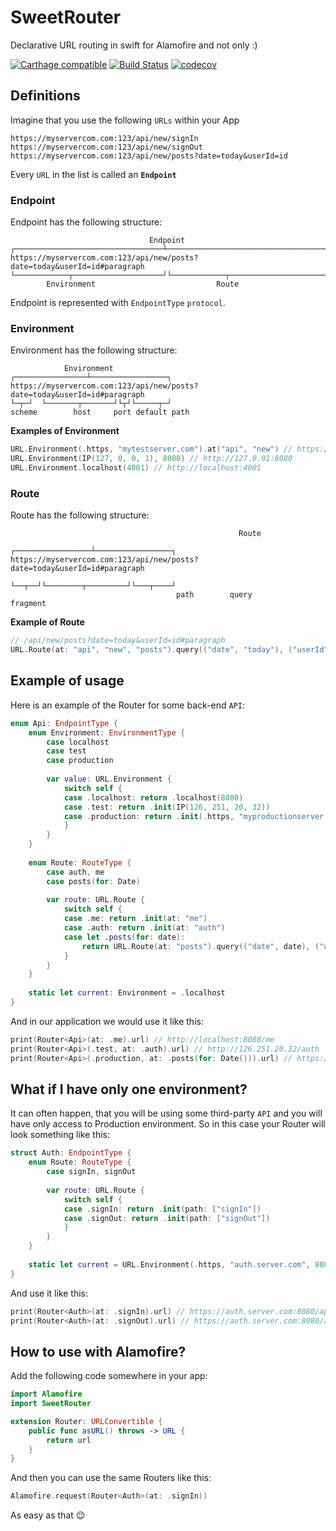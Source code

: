 # SweetRouter
Declarative URL routing in swift for Alamofire and not only :)

[![Carthage compatible](https://img.shields.io/badge/Carthage-compatible-4BC51D.svg?style=flat)](https://github.com/Carthage/Carthage) 
[![Build Status](https://travis-ci.org/alickbass/SweetRouter.svg?branch=master)](https://travis-ci.org/alickbass/SweetRouter)
[![codecov](https://codecov.io/gh/alickbass/SweetRouter/branch/master/graph/badge.svg)](https://codecov.io/gh/alickbass/SweetRouter)

## Definitions

Imagine that you use the following `URLs` within your App

```
https://myservercom.com:123/api/new/signIn
https://myservercom.com:123/api/new/signOut
https://myservercom.com:123/api/new/posts?date=today&userId=id
```

Every `URL` in the list is called an **`Endpoint`**

### Endpoint

Endpoint has the following structure:

```
                               Endpoint
┌─────────────────────────────────┴────────────────────────────────────┐
https://myservercom.com:123/api/new/posts?date=today&userId=id#paragraph
└────────────┬────────────────────┘└────────────┬──────────────────────┘
        Environment                           Route
```

Endpoint is represented with `EndpointType` `protocol`.

### Environment

Environment has the following structure:

```
            Environment
┌────────────────┴─────────────────┐
https://myservercom.com:123/api/new/posts?date=today&userId=id#paragraph
└─┬─┘  └───────┬───────┘└┬┘└─────┬─┘
scheme        host     port default path
```

**Examples of Environment**

```swift
URL.Environment(.https, "mytestserver.com").at("api", "new") // https://mytestserver.com/api/new/
URL.Environment(IP(127, 0, 0, 1), 8080) // http://127.0.01:8080
URL.Environment.localhost(4001) // http://localhost:4001
```

### Route
Route has the following structure:

```
                                                   Route
                                   ┌─────────────────┴─────────────────┐
https://myservercom.com:123/api/new/posts?date=today&userId=id#paragraph
                                   └──┬──┘└────────┬─────────┘└───┬────┘
                                     path        query         fragment
```

**Example of Route**

```swift
// /api/new/posts?date=today&userId=id#paragraph
URL.Route(at: "api", "new", "posts").query(("date", "today"), ("userId", "id")).fragment("paragraph")
```

## Example of usage

Here is an example of the Router for some back-end `API`:

```swift
enum Api: EndpointType {
    enum Environment: EnvironmentType {
        case localhost
        case test
        case production
        
        var value: URL.Environment {
            switch self {
            case .localhost: return .localhost(8080)
            case .test: return .init(IP(126, 251, 20, 32))
            case .production: return .init(.https, "myproductionserver.com", 3000)
            }
        }
    }
    
    enum Route: RouteType {
        case auth, me
        case posts(for: Date)
        
        var route: URL.Route {
            switch self {
            case .me: return .init(at: "me")
            case .auth: return .init(at: "auth")
            case let .posts(for: date):
                return URL.Route(at: "posts").query(("date", date), ("userId", "someId"))
            }
        }
    }
    
    static let current: Environment = .localhost
}
```

And in our application we would use it like this:

```swift
print(Router<Api>(at: .me).url) // http://localhost:8080/me
print(Router<Api>(.test, at: .auth).url) // http://126.251.20.32/auth
print(Router<Api>(.production, at: .posts(for: Date())).url) // https://myproductionserver.com:3000/posts?date=12.04.2017&userId=someId
```

## What if I have only one environment?

It can often happen, that you will be using some third-party `API` and you will have only access to Production environment. So in this case your Router will look something like this:

```swift
struct Auth: EndpointType {
    enum Route: RouteType {
        case signIn, signOut
        
        var route: URL.Route {
            switch self {
            case .signIn: return .init(path: ["signIn"])
            case .signOut: return .init(path: ["signOut"])
            }
        }
    }
    
    static let current = URL.Environment(.https, "auth.server.com", 8080).at("api", "new")
}
```

And use it like this:

```swift
print(Router<Auth>(at: .signIn).url) // https://auth.server.com:8080/api/new/signIn
print(Router<Auth>(at: .signOut).url) // https://auth.server.com:8080/api/new/signOut
```

## How to use with Alamofire?

Add the following code somewhere in your app:

```swift
import Alamofire
import SweetRouter

extension Router: URLConvertible {
    public func asURL() throws -> URL {
        return url
    }
}
```

And then you can use the same Routers like this:

```swift
Alamofire.request(Router<Auth>(at: .signIn))
```

As easy as that 😉
